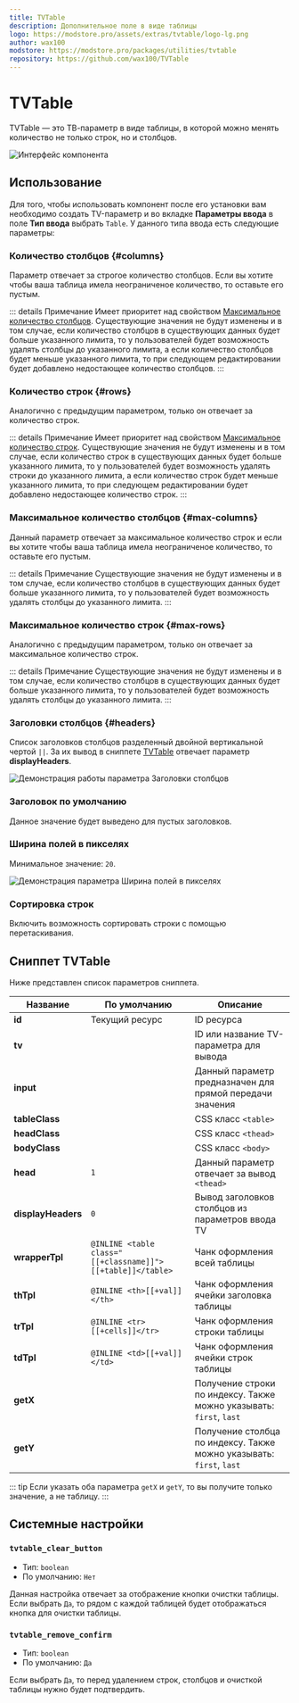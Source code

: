```yaml
---
title: TVTable
description: Дополнительное поле в виде таблицы
logo: https://modstore.pro/assets/extras/tvtable/logo-lg.png
author: wax100
modstore: https://modstore.pro/packages/utilities/tvtable
repository: https://github.com/wax100/TVTable
---
```


# TVTable

TVTable — это ТВ-параметр в виде таблицы, в которой можно менять количество не только строк, но и столбцов.

![Интерфейс компонента](https://file.modx.pro/files/d/7/9/d79ba778f513994ae68c6cea75bc7528.png)

## Использование

Для того, чтобы использовать компонент после его установки вам необходимо создать TV-параметр и во вкладке **Параметры ввода** в поле **Тип ввода** выбрать `Table`. У данного типа ввода есть следующие параметры:

### Количество столбцов {#columns}

Параметр отвечает за строгое количество столбцов. Если вы хотите чтобы ваша таблица имела неограниченое количество, то оставьте его пустым.

::: details Примечание
Имеет приоритет над свойством [Максимальное количество столбцов](#max-columns). Существующие значения не будут изменены и в том случае, если количество столбцов в существующих данных будет больше указанного лимита, то у пользователей будет возможность удалять столбцы до указанного лимита, а если количество столбцов будет меньше указанного лимита, то при следующем редактировании будет добавлено недостающее количество столбцов.
:::

### Количество строк {#rows}

Аналогично с предыдущим параметром, только он отвечает за количество строк.

::: details Примечание
Имеет приоритет над свойством [Максимальное количество строк](#max-rows). Существующие значения не будут изменены и в том случае, если количество строк в существующих данных будет больше указанного лимита, то у пользователей будет возможность удалять строки до указанного лимита, а если количество строк будет меньше указанного лимита, то при следующем редактировании будет добавлено недостающее количество строк.
:::

### Максимальное количество столбцов {#max-columns}

Данный параметр отвечает за максимальное количество строк и если вы хотите чтобы ваша таблица имела неограниченое количество, то оставьте его пустым.

::: details Примечание
Существующие значения не будут изменены и в том случае, если количество столбцов в существующих данных будет больше указанного лимита, то у пользователей будет возможность удалять столбцы до указанного лимита.
:::

### Максимальное количество строк {#max-rows}

Аналогично с предыдущим параметром, только он отвечает за максимальное количество строк.

::: details Примечание
Существующие значения не будут изменены и в том случае, если количество столбцов в существующих данных будет больше указанного лимита, то у пользователей будет возможность удалять столбцы до указанного лимита.
:::

### Заголовки столбцов {#headers}

Список заголовков столбцов разделенный двойной вертикальной чертой `||`. За их вывод в сниппете [TVTable](#snippet-tvtable) отвечает параметр **displayHeaders**.

![Демонстрация работы параметра Заголовки столбцов](https://file.modx.pro/files/a/d/1/ad19a87942c0b6c96bb3d1db974ebdaf.gif)

### Заголовок по умолчанию <Badge type="info" text="Необъязательный" />

Данное значение будет выведено для пустых заголовков.

### Ширина полей в пикселях

Минимальное значение: `20`.

![Демонстрация параметра Ширина полей в пикселях](https://file.modx.pro/files/1/6/6/166e794e1d8b1df95aea15b9d1ce80e3.png)

### Сортировка строк

Включить возможность сортировать строки с помощью перетаскивания.

## Сниппет TVTable

Ниже представлен список параметров сниппета.

| Название           | По умолчанию                                               | Описание                                                             |
|--------------------|------------------------------------------------------------|----------------------------------------------------------------------|
| **id**             | Текущий ресурс                                             | ID ресурса                                                           |
| **tv**             |                                                            | ID или название TV-параметра для вывода                              |
| **input**          |                                                            | Данный параметр предназначен для прямой передачи значения            |
| **tableClass**     |                                                            | CSS класс `<table>`                                                  |
| **headClass**      |                                                            | CSS класс `<thead>`                                                  |
| **bodyClass**      |                                                            | CSS класс `<body>`                                                   |
| **head**           | `1`                                                        | Данный параметр отвечает за вывод `<thead>`                          |
| **displayHeaders** | `0`                                                        | Вывод заголовков столбцов из параметров ввода TV                     |
| **wrapperTpl**     | `@INLINE <table class="[[+classname]]">[[+table]]</table>` | Чанк оформления всей таблицы                                         |
| **thTpl**          | `@INLINE <th>[[+val]]</th>`                                | Чанк оформления ячейки заголовка таблицы                             |
| **trTpl**          | `@INLINE <tr>[[+cells]]</tr>`                              | Чанк оформления строки таблицы                                       |
| **tdTpl**          | `@INLINE <td>[[+val]]</td>`                                | Чанк оформления ячейки строк таблицы                                 |
| **getX**           |                                                            | Получение строки по индексу. Также можно указывать: `first`, `last`  |
| **getY**           |                                                            | Получение столбца по индексу. Также можно указывать: `first`, `last` |

::: tip
Если указать оба параметра `getX` и `getY`, то вы получите только значение, а не таблицу.
:::

## Системные настройки

### `tvtable_clear_button`

- Тип: `boolean`
- По умолчанию: `Нет`

Данная настройка отвечает за отображение кнопки очистки таблицы. Если выбрать `Да`, то рядом с каждой таблицей будет отображаться кнопка для очистки таблицы.

### `tvtable_remove_confirm`

- Тип: `boolean`
- По умолчанию: `Да`

Если выбрать `Да`, то перед удалением строк, столбцов и очисткой таблицы нужно будет подтвердить.
